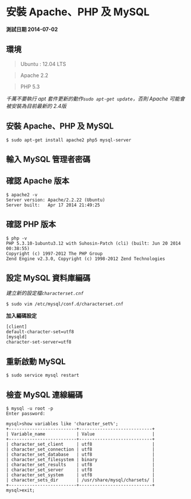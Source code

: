 # 安裝 Apache、PHP 及 MySQL

**測試日期 2014-07-02**

## 環境

> Ubuntu : 12.04 LTS

> Apache 2.2

> PHP 5.3

*千萬不要執行 apt 套件更新的動作`sudo apt-get update`，否則 Apache 可能會被安裝為目前最新的 2.4版*

## 安裝 Apache、PHP 及 MySQL

```shell
$ sudo apt-get install apache2 php5 mysql-server
```

## 輸入 MySQL 管理者密碼


## 確認 Apache 版本

```shell
$ apache2 -v
Server version: Apache/2.2.22 (Ubuntu)
Server built:   Apr 17 2014 21:49:25
```

## 確認 PHP 版本

```
$ php -v
PHP 5.3.10-1ubuntu3.12 with Suhosin-Patch (cli) (built: Jun 20 2014 00:38:55)
Copyright (c) 1997-2012 The PHP Group
Zend Engine v2.3.0, Copyright (c) 1998-2012 Zend Technologies
```


## 設定 MySQL 資料庫編碼

*建立新的設定檔`characterset.cnf`*

```shell
$ sudo vim /etc/mysql/conf.d/characterset.cnf
```

**加入編碼設定**

```
[client]
default-character-set=utf8
[mysqld]
character-set-server=utf8
```

## 重新啟動 MySQL

```shell
$ sudo service mysql restart
```

## 檢查 MySQL 連線編碼

```
$ mysql -u root -p
Enter password:

mysql>show variables like 'character_set%';
+--------------------------+----------------------------+
| Variable_name            | Value                      |
+--------------------------+----------------------------+
| character_set_client     | utf8                       |
| character_set_connection | utf8                       |
| character_set_database   | utf8                       |
| character_set_filesystem | binary                     |
| character_set_results    | utf8                       |
| character_set_server     | utf8                       |
| character_set_system     | utf8                       |
| character_sets_dir       | /usr/share/mysql/charsets/ |
+--------------------------+----------------------------+
mysql>exit;
```
